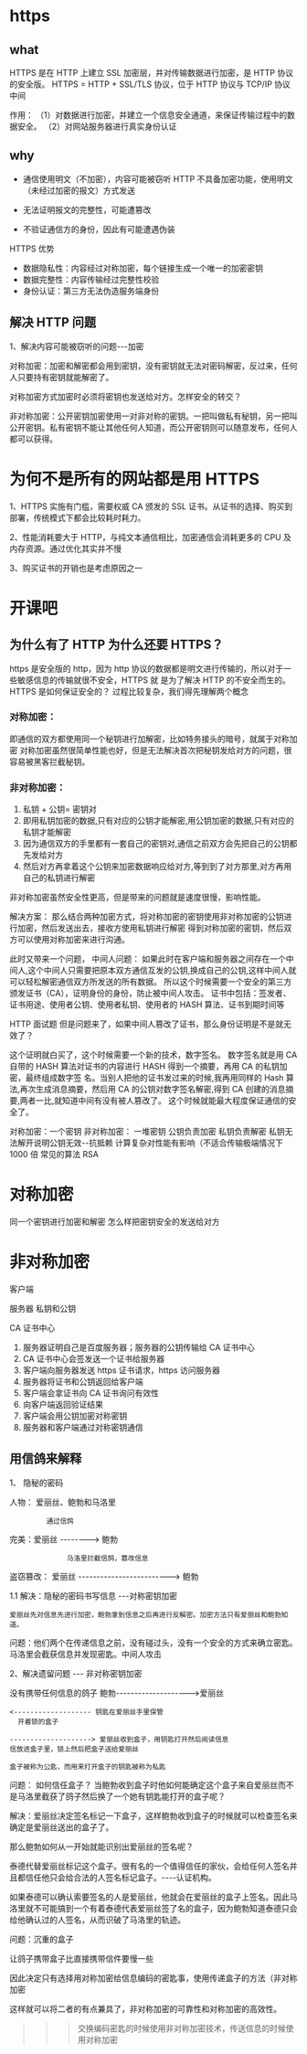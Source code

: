 # https

## what

HTTPS 是在 HTTP 上建立 SSL 加密层，并对传输数据进行加密，是 HTTP 协议的安全版。
HTTPS = HTTP + SSL/TLS 协议，位于 HTTP 协议与 TCP/IP 协议中间

作用：
（1）对数据进行加密，并建立一个信息安全通道，来保证传输过程中的数据安全。
（2）对网站服务器进行真实身份认证

## why

- 通信使用明文（不加密），内容可能被窃听
  HTTP 不具备加密功能，使用明文（未经过加密的报文）方式发送

- 无法证明报文的完整性，可能遭篡改

- 不验证通信方的身份，因此有可能遭遇伪装

HTTPS 优势

- 数据隐私性：内容经过对称加密，每个链接生成一个唯一的加密密钥
- 数据完整性：内容传输经过完整性校验
- 身份认证：第三方无法伪造服务端身份

## 解决 HTTP 问题

1、解决内容可能被窃听的问题---加密

对称加密：加密和解密都会用到密钥，没有密钥就无法对密码解密，反过来，任何人只要持有密钥就能解密了。

对称加密方式加密时必须将密钥也发送给对方。怎样安全的转交？

非对称加密：公开密钥加密使用一对非对称的密钥。一把叫做私有秘钥，另一把叫公开密钥。私有密钥不能让其他任何人知道，而公开密钥则可以随意发布，任何人都可以获得。


# 为何不是所有的网站都是用 HTTPS

1、HTTPS 实施有门槛，需要权威 CA 颁发的 SSL 证书。从证书的选择、购买到部署，传统模式下都会比较耗时耗力。

2、性能消耗要大于 HTTP，与纯文本通信相比，加密通信会消耗更多的 CPU 及内存资源。通过优化其实并不慢

3、购买证书的开销也是考虑原因之一

# 开课吧

## 为什么有了 HTTP 为什么还要 HTTPS？

https 是安全版的 http，因为 http 协议的数据都是明⽂进⾏传输的，所以对于⼀些敏感信息的传输就很不安全，HTTPS 就 是为了解决 HTTP 的不安全⽽⽣的。 HTTPS 是如何保证安全的？ 过程⽐较复杂，我们得先理解两个概念

### 对称加密：

即通信的双⽅都使⽤同⼀个秘钥进⾏加解密，⽐如特务接头的暗号，就属于对称加密
对称加密虽然很简单性能也好，但是⽆法解决⾸次把秘钥发给对⽅的问题，很容易被⿊客拦截秘钥。

### ⾮对称加密：

1. 私钥 + 公钥= 密钥对
2. 即⽤私钥加密的数据,只有对应的公钥才能解密,⽤公钥加密的数据,只有对应的私钥才能解密
3. 因为通信双⽅的⼿⾥都有⼀套⾃⼰的密钥对,通信之前双⽅会先把⾃⼰的公钥都先发给对⽅
4. 然后对⽅再拿着这个公钥来加密数据响应给对⽅,等到到了对⽅那⾥,对⽅再⽤⾃⼰的私钥进⾏解密

⾮对称加密虽然安全性更⾼，但是带来的问题就是速度很慢，影响性能。

解决⽅案：
那么结合两种加密⽅式，将对称加密的密钥使⽤⾮对称加密的公钥进⾏加密，然后发送出去，接收⽅使⽤私钥进⾏解密 得到对称加密的密钥，然后双⽅可以使⽤对称加密来进⾏沟通。

此时⼜带来⼀个问题，
中间⼈问题： 如果此时在客户端和服务器之间存在⼀个中间⼈,这个中间⼈只需要把原本双⽅通信互发的公钥,换成⾃⼰的公钥,这样中间⼈就可以轻松解密通信双⽅所发送的所有数据。 所以这个时候需要⼀个安全的第三⽅颁发证书（CA），证明身份的身份，防⽌被中间⼈攻击。 证书中包括：签发者、证书⽤途、使⽤者公钥、使⽤者私钥、使⽤者的 HASH 算法、证书到期时间等

HTTP ⾯试题 但是问题来了，如果中间⼈篡改了证书，那么身份证明是不是就⽆效了？

这个证明就⽩买了，这个时候需要⼀个新的技术，数字签名。
数字签名就是⽤ CA ⾃带的 HASH 算法对证书的内容进⾏ HASH 得到⼀个摘要，再⽤ CA 的私钥加密，最终组成数字签 名。当别⼈把他的证书发过来的时候,我再⽤同样的 Hash 算法,再次⽣成消息摘要，然后⽤ CA 的公钥对数字签名解密,得到 CA 创建的消息摘要,两者⼀⽐,就知道中间有没有被⼈篡改了。 这个时候就能最⼤程度保证通信的安全了。

对称加密：一个密钥
非对称加密：
一堆密钥
公钥负责加密
私钥负责解密
私钥无法解开说明公钥无效--抗抵赖
计算复杂对性能有影响（不适合传输极端情况下 1000 倍
常见的算法 RSA

# 对称加密

同一个密钥进行加密和解密
怎么样把密钥安全的发送给对方

# 非对称加密

客户端

服务器 私钥和公钥

CA 证书中心

1. 服务器证明自己是百度服务器；服务器的公钥传输给 CA 证书中心
2. CA 证书中心会签发送一个证书给服务器
3. 客户端向服务器发送 https 证书请求，https 访问服务器
4. 服务器将证书和公钥返回给客户端
5. 客户端会拿证书向 CA 证书询问有效性
6. 向客户端返回验证结果
7. 客户端会用公钥加密对称密钥
8. 服务器和客户端通过对称密钥通信



## 用信鸽来解释

1、 隐秘的密码

人物： 爱丽丝、鲍勃和马洛里

             通过信鸽

完美：爱丽丝 --------> 鲍勃

                  马洛里拦截信鸽，篡改信息

盗窃篡改： 爱丽丝 -------------------------> 鲍勃

1.1 解决：隐秘的密码书写信息 ---对称密钥加密

```
爱丽丝先对信息先进行加密，鲍勃拿到信息之后再进行反解密。加密方法只有爱丽丝和鲍勃知道。
```

问题：他们两个在传递信息之前，没有碰过头，没有一个安全的方式来确立密匙。马洛里会截获信息并发现密匙。中间人攻击

2、解决遗留问题 --- 非对称密钥加密

没有携带任何信息的鸽子
鲍勃-------------------->爱丽丝

    <------------------- 钥匙在爱丽丝手里保管
      开着锁的盒子

    --------------------> 爱丽丝收到盒子，用钥匙打开然后阅读信息
    信放进盒子里，锁上然后把盒子送给爱丽丝

    盒子被称为公匙，而用来打开盒子的钥匙被称为私匙

问题： 如何信任盒子？
当鲍勃收到盒子时他如何能确定这个盒子来自爱丽丝而不是马洛里截获了鸽子然后换了一个她有钥匙能打开的盒子呢？

解决：爱丽丝决定签名标记一下盒子，这样鲍勃收到盒子的时候就可以检查签名来确定是爱丽丝送出的盒子了。

那么鲍勃如何从一开始就能识别出爱丽丝的签名呢？

泰德代替爱丽丝标记这个盒子。很有名的一个值得信任的家伙，会给任何人签名并且都信任他只会给合法的人签名标记盒子。----认证机构。

如果泰德可以确认索要签名的人是爱丽丝，他就会在爱丽丝的盒子上签名。因此马洛里就不可能搞到一个有着泰德代表爱丽丝签了名的盒子，因为鲍勃知道泰德只会给他确认过的人签名，从而识破了马洛里的轨迹。

问题：沉重的盒子

让鸽子携带盒子比直接携带信件要慢一些

因此决定只有选择用对称加密给信息编码的密匙事，使用传递盒子的方法（非对称加密

这样就可以将二者的有点兼具了，非对称加密的可靠性和对称加密的高效性。

> > > 交换编码密匙的时候使用非对称加密技术，传送信息的时候使用对称加密

